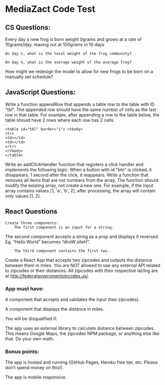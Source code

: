 # MediaZact Code Test

## CS Questions:

Every day a new frog is born weight 0grams and grows at a rate of 10grams/day, maxing out at 100grams in 10 days

    On day n, what is the total weight of the frog community?

    On day n, what is the average weight of the average frog?

How might we redesign the model to allow for new frogs to be born on a manually set schedule?

## JavaScript Questions:

Write a function appendRow that appends a table row to the table with ID "tbl". The appended row should have the same number of cells as the last row in that table. For example, after appending a row to the table below, the table should have 2 rows where each row has 2 cells.

```
<table id="tbl" border="1"> <tbody>
<tr>
<td></td>
<td></td>
</tr>
</tbody>
</table>
```

Write an addClickHandler function that registers a click handler and implements the following logic:
When a button with id "btn" is clicked, it disappears.
1 second after the click, it reappears.
Write a function that removes all items that are not numbers from the array. The function should modify the existing array, not create a new one.
For example, if the input array contains values [1, 'a', 'b', 2], after processing, the array will contain only values [1, 2].

## React Questions

    Create three components:
    	The first component is an input for a string.

The second component accepts a string as a prop and displays it reversed. Eg. “Hello World” becomes “dlroW olleH”.

    	The third component contains the first two.

Create a React App that accepts two zipcodes and outputs the distance between them in miles. You are NOT allowed to use any external API related to zipcodes or their distances. All zipcodes with their respective lat/lng are at http://federalgovernmentzipcodes.us/.

### App must have:

A component that accepts and validates the input (two zipcodes).

A component that displays the distance in miles.

You will be disqualified if:

The app uses an external library to calculate distance between zipcodes. This means Google Maps, the zipcodes NPM package, or anything else like that. Do your own math.

### Bonus points:

The app is hosted and running (GitHub Pages, Heroku free tier, etc. Please don’t spend money on this!).

The app is mobile responsive.
